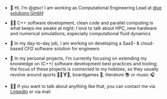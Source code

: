 - 👋 Hi, I’m @gtsc! I am working as Computational Engineering Lead at [dive solutions GmbH](https://www.dive-solutions.de)
- 🧑‍💻 C++ software development, clean code and parallel computing is what keeps me awake at night; I love to talk about HPC, new hardware and numerical simulations, especially computational fluid dynamics

- 🌊 In my day-to-day job, I am working on developing a SaaS- & cloud-based CFD software solution for engineers
- 🌱 In my personal projects, I’m currently focusing on extending my knowledge on (C++) software development best practices and tooling; the focus of these projects is connected to my hobbies, so they usually revolve around sports 🚴⛵🏋️🏃, boardgames 🎲, literature 📚 or music 🎧
- 🙋‍♂️ If you want to talk about anything like that, you can contact me via [LinkedIn](https://www.linkedin.com/in/gustav-tschirschnitz-6bb338131/) or via mail

<!---
gtsc/gtsc is a ✨ special ✨ repository because its `README.md` (this file) appears on your GitHub profile.
You can click the Preview link to take a look at your changes.
--->
